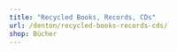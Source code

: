 ```yaml
---
title: "Recycled Books, Records, CDs"
url: /denton/recycled-books-records-cds/
shop: Bücher
---
```

